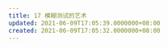```yaml
---
title: 17 模糊测试的艺术
updated: 2021-06-09T17:05:39.0000000+08:00
created: 2021-06-09T17:05:32.0000000+08:00
---
```


